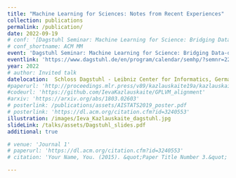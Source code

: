 ```yaml
---
title: "Machine Learning for Sciences: Notes from Recent Experiences"
collection: publications
permalink: /publication/
date: 2022-09-19
# conf: '[Dagstuhl Seminar: Machine Learning for Science: Bridging Data-driven and Mechanistic Modelling](https://www.dagstuhl.de/en/program/calendar/semhp/?semnr=22382)'
# conf_shortname: ACM MM
event: 'Dagstuhl Seminar: Machine Learning for Science: Bridging Data-driven and Mechanistic Modelling'
eventlink: 'https://www.dagstuhl.de/en/program/calendar/semhp/?semnr=22382'
year: 2022
# author: Invited talk
datelocation:  Schloss Dagstuhl - Leibniz Center for Informatics, Germany, 19/09/2022
#paperurl: 'http://proceedings.mlr.press/v89/kazlauskaite19a/kazlauskaite19a.pdf'
#codeurl: 'https://github.com/IevaKazlauskaite/GPLVM_alignment'
#arxiv: 'https://arxiv.org/abs/1803.02603'
# posterlink: /publications/assets/AISTATS2019_poster.pdf
# posterlink: 'https://dl.acm.org/citation.cfm?id=3240553'
illustration: /images/Ieva_Kazlauskaite_dagstuhl.jpg
slideLink: /talks/assets/Dagstuhl_slides.pdf
additional: true

# venue: 'Journal 1'
# paperurl: 'https://dl.acm.org/citation.cfm?id=3240553'
# citation: 'Your Name, You. (2015). &quot;Paper Title Number 3.&quot; <i>Journal 1</i>. 1(3).'

---
```

